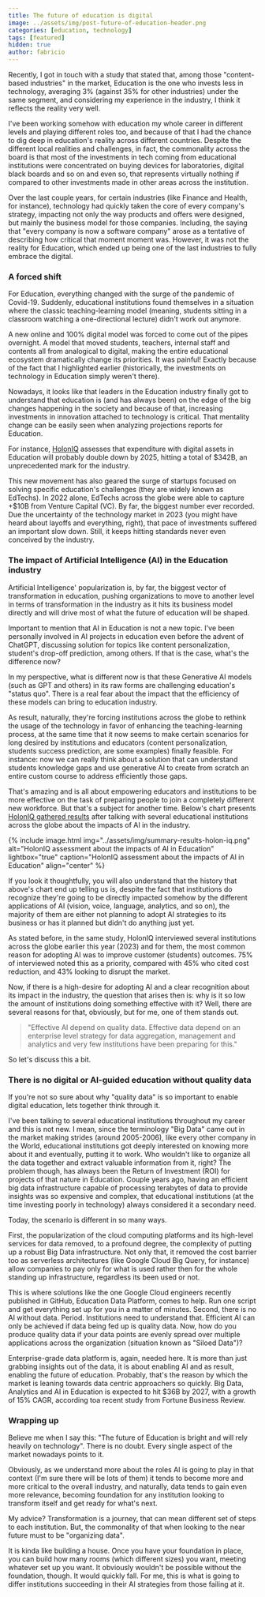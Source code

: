 ```yaml
---
title: The future of education is digital
image: ../assets/img/post-future-of-education-header.png
categories: [education, technology]
tags: [featured]
hidden: true
author: fabricio
---
```


Recently, I got in touch with a study that stated that, among those "content-based industries" in the market, Education is the one who invests less in technology, averaging 3% (against 35% for other industries) under the same segment, and considering my experience in the industry, I think it reflects the reality very well.

I've been working somehow with education my whole career in different levels and playing different roles too, and because of that I had the chance to dig deep in education's reality across different countries. Despite the different local realities and challenges, in fact, the commonality across the board is that most of the investments in tech coming from educational institutions were concentrated on buying devices for laboratories, digital black boards and so on and even so, that represents virtually nothing if compared to other investments made in other areas across the institution.

Over the last couple years, for certain industries (like Finance and Health, for instance), technology had quickly taken the core of every company's strategy, impacting not only the way products and offers were designed, but mainly the business model for those companies. Including, the saying that "every company is now a software company" arose as a tentative of describing how critical that moment moment was. However, it was not the reality for Education, which ended up being one of the last industries to fully embrace the digital.

### A forced shift

For Education, everything changed with the surge of the pandemic of Covid-19. Suddenly, educational institutions found themselves in a situation where the classic teaching-learning model (meaning, students sitting in a classroom watching a one-directional lecture) didn't work out anymore.

A new online and 100% digital model was forced to come out of the pipes overnight. A model that moved students, teachers, internal staff and contents all from analogical to digital, making the entire educational ecosystem dramatically change its priorities. It was painful! Exactly because of the fact that I highlighted earlier (historically, the investments on technology in Education simply weren't there).

Nowadays, it looks like that leaders in the Education industry finally got to understand that education is (and has always been) on the edge of the big changes happening in the society and because of that, increasing investments in innovation attached to technology is critical. That mentality change can be easily seen when analyzing projections reports for Education.

For instance, [HolonIQ](https://www.holoniq.com/) assesses that expenditure with digital assets in Education will probably double down by 2025, hitting a total of $342B, an unprecedented mark for the industry.

This new movement has also geared the surge of startups focused on solving specific education's challenges (they are widely known as EdTechs). In 2022 alone, EdTechs across the globe were able to capture +$10B from Venture Capital (VC). By far, the biggest number ever recorded. Due the uncertainty of the technology market in 2023 (you might have heard about layoffs and everything, right), that pace of investments suffered an important slow down. Still, it keeps hitting standards never even conceived by the industry.

### The impact of Artificial Intelligence (AI) in the Education industry

Artificial Intelligence' popularization is, by far, the biggest vector of transformation in education, pushing organizations to move to another level in terms of transformation in the industry as it hits its business model directly and will drive most of what the future of education will be shaped.

Important to mention that AI in Education is not a new topic. I've been personally involved in AI projects in education even before the advent of ChatGPT, discussing solution for topics like content personalization, student's drop-off prediction, among others. If that is the case, what's the difference now?

In my perspective, what is different now is that these Generative AI models (such as GPT and others) in its raw forms are challenging education's "status quo". There is a real fear about the impact that the efficiency of these models can bring to education industry.

As result, naturally, they're forcing institutions across the globe to rethink the usage of the technology in favor of enhancing the teaching-learning process, at the same time that it now seems to make certain scenarios for long desired by institutions and educators (content personalization, students success prediction, are some examples) finally feasible. For instance: now we can really think about a solution that can understand students knowledge gaps and use generative AI to create from scratch an entire custom course to address efficiently those gaps.

That's amazing and is all about empowering educators and institutions to be more effective on the task of preparing people to join a completely different new workforce. But that's a subject for another time.
Below's chart presents [HolonIQ gathered results](https://www.holoniq.com/notes/artificial-intelligence-in-education-2023-survey-insights) after talking with several educational institutions across the globe about the impacts of AI in the industry.

{% include image.html img="../assets/img/summary-results-holon-iq.png" alt="HolonIQ assessment about the impacts of AI in Education" lightbox="true" caption="HolonIQ assessment about the impacts of AI in Education" align="center" %}

If you look it thoughtfully, you will also understand that the history that above's chart end up telling us is, despite the fact that institutions do recognize they're going to be directly impacted somehow by the different applications of AI (vision, voice, language, analytics, and so on), the majority of them are either not planning to adopt AI strategies to its business or has it planned but didn't do anything just yet.

As stated before, in the same study, HolonIQ interviewed several institutions across the globe earlier this year (2023) and for them, the most common reason for adopting AI was to improve customer (students) outcomes. 75% of interviewed noted this as a priority, compared with 45% who cited cost reduction, and 43% looking to disrupt the market.

Now, if there is a high-desire for adopting AI and a clear recognition about its impact in the industry, the question that arises then is: why is it so low the amount of institutions doing something effective with it? Well, there are several reasons for that, obviously, but for me, one of them stands out.

> "Effective AI depend on quality data. Effective data depend on an enterprise level strategy for data aggregation, management and analytics and very few institutions have been preparing for this."

So let's discuss this a bit.

### There is no digital or AI-guided education without quality data

If you're not so sure about why "quality data" is so important to enable digital education, lets together think through it.

I've been talking to several educational institutions throughout my career and this is not new. I mean, since the terminology "Big Data" came out in the market making strides (around 2005-2006), like every other company in the World, educational institutions got deeply interested on knowing more about it and eventually, putting it to work. Who wouldn't like to organize all the data together and extract valuable information from it, right?
The problem though, has always been the Return of Investment (ROI) for projects of that nature in Education. Couple years ago, having an efficient big data infrastructure capable of processing terabytes of data to provide insights was so expensive and complex, that educational institutions (at the time investing poorly in technology) always considered it a secondary need.

Today, the scenario is different in so many ways.

First, the popularization of the cloud computing platforms and its high-level services for data removed, to a profound degree, the complexity of putting up a robust Big Data infrastructure. Not only that, it removed the cost barrier too as serverless architectures (like Google Cloud Big Query, for instance) allow companies to pay only for what is used rather then for the whole standing up infrastructure, regardless its been used or not.

This is where solutions like the one Google Cloud engineers recently published in GitHub, Education Data Platform, comes to help. Run one script and get everything set up for you in a matter of minutes.
Second, there is no AI without data. Period. Institutions need to understand that. Efficient AI can only be achieved if data being fed up is quality data. Now, how do you produce quality data if your data points are evenly spread over multiple applications across the organization (situation known as "Siloed Data")?

Enterprise-grade data platform is, again, needed here. It is more than just grabbing insights out of the data, it is about enabling AI and as result, enabling the future of education.
Probably, that's the reason by which the market is leaning towards data centric approachers so quickly. Big Data, Analytics and AI in Education is expected to hit $36B by 2027, with a growth of 15% CAGR, according toa recent study from Fortune Business Review.

### Wrapping up

Believe me when I say this: "The future of Education is bright and will rely heavily on technology". There is no doubt. Every single aspect of the market nowadays points to it.

Obviously, as we understand more about the roles AI is going to play in that context (I'm sure there will be lots of them) it tends to become more and more critical to the overall industry, and naturally, data tends to gain even more relevance, becoming foundation for any institution looking to transform itself and get ready for what's next.

My advice? Transformation is a journey, that can mean different set of steps to each institution. But, the commonality of that when looking to the near future must to be "organizing data".

It is kinda like building a house. Once you have your foundation in place, you can build how many rooms (which different sizes) you want, meeting whatever set up you want. It obviously wouldn't be possible without the foundation, though. It would quickly fall. For me, this is what is going to differ institutions succeeding in their AI strategies from those failing at it.